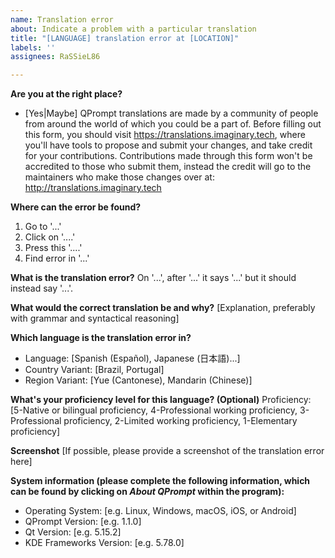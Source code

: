 ```yaml
---
name: Translation error
about: Indicate a problem with a particular translation
title: "[LANGUAGE] translation error at [LOCATION]"
labels: ''
assignees: RaSSieL86

---
```


**Are you at the right place?**
 - [Yes|Maybe]
QPrompt translations are made by a community of people from around the world of which you could be a part of. Before filling out this form, you should visit https://translations.imaginary.tech, where you'll have tools to propose and submit your changes, and take credit for your contributions. Contributions made through this form won't be accredited to those who submit them, instead the credit will go to the maintainers who make those changes over at: http://translations.imaginary.tech

**Where can the error be found?**
1. Go to '...'
2. Click on '....'
3. Press this '....'
4. Find error in '...'

**What is the translation error?**
On '...', after '...' it says '...' but it should instead say '...'.

**What would the correct translation be and why?**
[Explanation, preferably with grammar and syntactical reasoning]

**Which language is the translation error in?**
 - Language: [Spanish (Español), Japanese (日本語)...]
 - Country Variant: [Brazil, Portugal]
 - Region Variant: [Yue (Cantonese), Mandarin (Chinese)]

**What's your proficiency level for this language? (Optional)**
Proficiency: [5-Native or bilingual proficiency, 4-Professional working proficiency, 3-Professional proficiency, 2-Limited working proficiency, 1-Elementary proficiency]

**Screenshot**
[If possible, please provide a screenshot of the translation error here]

**System information (please complete the following information, which can be found by clicking on *About QPrompt* within the program):**
 - Operating System: [e.g. Linux, Windows, macOS, iOS, or Android]
 - QPrompt Version: [e.g. 1.1.0]
 - Qt Version: [e.g. 5.15.2]
 - KDE Frameworks Version: [e.g. 5.78.0]
